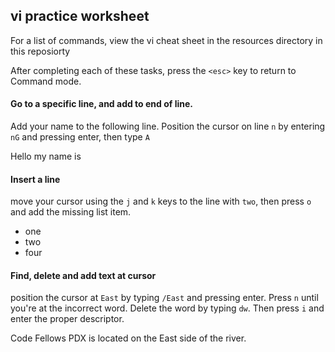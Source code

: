 ## vi practice worksheet

For a list of commands, view the vi cheat sheet in the resources directory in this reposiorty

After completing each of these tasks, press the `<esc>` key to return to Command mode.

#### Go to a specific line, and add to end of line.
Add your name to the following line.  Position the cursor on line `n` by entering `nG` and pressing enter, then type `A`

Hello my name is 

#### Insert a line
move your cursor using the `j` and `k` keys to the line with `two`, then press `o` and add the missing list item.

* one
* two
* four

#### Find, delete and add text at cursor 
position the cursor at `East` by typing `/East` and pressing enter.  Press `n` until you're at the incorrect word. Delete the word by typing `dw`.  Then press `i` and enter the proper descriptor.

Code Fellows PDX is located on the East side of the river.

#### 
